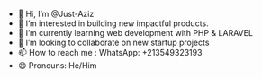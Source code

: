 - 👋 Hi, I’m @Just-Aziz
- 👀 I’m interested in building new impactful products. 
- 🌱 I’m currently learning web development with PHP & LARAVEL
- 💞️ I’m looking to collaborate on new startup projects
- 📫 How to reach me : WhatsApp: +213549323193
- 😄 Pronouns: He/Him

<!---
Just-Aziz/Just-Aziz is a ✨ special ✨ repository because its `README.md` (this file) appears on your GitHub profile.
You can click the Preview link to take a look at your changes.
--->
